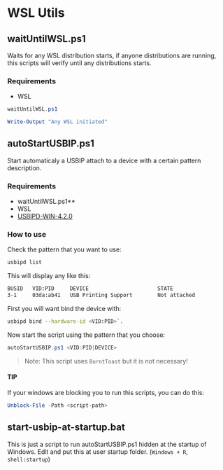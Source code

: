# WSL Utils

## waitUntilWSL.ps1

Waits for any WSL distribution starts, if anyone distributions are running, this scripts will verify until any distributions starts.

### Requirements

- WSL

```powershell
waitUntilWSL.ps1

Write-Output "Any WSL initiated"
```


## autoStartUSBIP.ps1

Start automaticaly a USBIP attach to a device with a certain pattern description.

### Requirements

- waitUntilWSL.ps1**
- WSL
- [USBIPD-WIN-4.2.0](https://github.com/dorssel/usbipd-win/releases)

### How to use

Check the pattern that you want to use:
 
```powershell
usbipd list
```

This will display any like this:
```bash
BUSID   VID:PID     DEVICE                      STATE
3-1     03da:ab41   USB Printing Support        Not attached
```

First you will want bind the device with: 

```bash
usbipd bind --hardware-id <VID:PID>`.
```

Now start the script using the pattern that you choose:

```powershell
autoStartUSBIP.ps1 <VID:PID|DEVICE>
```

> Note: This script uses `BurntToast` but it is not necessary!

#### TIP

If your windows are blocking you to run this scripts, you can do this:

```powershell
Unblock-File -Path <script-path>
```

## start-usbip-at-startup.bat

This is just a script to run autoStartUSBIP.ps1 hidden at the startup of Windows.
Edit and put this at user startup folder. (`Windows + R`, `shell:startup`)

